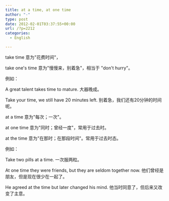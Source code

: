 ```yaml
---
title: at a time, at one time
author: "-"
type: post
date: 2012-02-01T03:37:55+00:00
url: /?p=2212
categories:
  - English

---
```

take time 意为"花费时间"，
  
take one's time 意为"慢慢来，别着急"，相当于 "don't hurry"。
  
例如：
  
A great talent takes time to mature. 大器晚成。
  
Take your time, we still have 20 minutes left. 别着急，我们还有20分钟的时间呢。

at a time 意为"每次；一次"。
  
at one time 意为"同时；曾经一度"，常用于过去时。
  
at the time 意为"在那时；在那段时间"。常用于过去时态。
  
例如：
  
Take two pills at a time. 一次服两粒。
  
At one time they were friends, but they are seldom together now. 他们曾经是朋友，但是现在很少在一起了。
  
He agreed at the time but later changed his mind. 他当时同意了，但后来又改变了主意。